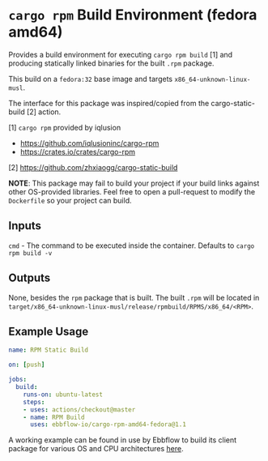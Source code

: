 # `cargo rpm` Build Environment (fedora amd64)

Provides a build environment for executing `cargo rpm build` [1] and producing statically linked binaries for the built `.rpm` package.

This build on a `fedora:32` base image and targets `x86_64-unknown-linux-musl`.

The interface for this package was inspired/copied from the cargo-static-build [2] action.

[1] `cargo rpm` provided by iqlusion
- https://github.com/iqlusioninc/cargo-rpm
- https://crates.io/crates/cargo-rpm

[2] https://github.com/zhxiaogg/cargo-static-build

**NOTE**: This package may fail to build your project if your build links against other OS-provided libraries. Feel free to open a pull-request to modify the `Dockerfile` so your project can build.

## Inputs

`cmd` - The command to be executed inside the container. Defaults to `cargo rpm build -v`

## Outputs

None, besides the `rpm` package that is built. The built `.rpm` will be located in `target/x86_64-unknown-linux-musl/release/rpmbuild/RPMS/x86_64/<RPM>`.

## Example Usage

```yaml
name: RPM Static Build

on: [push]

jobs:
  build:
    runs-on: ubuntu-latest
    steps:
    - uses: actions/checkout@master
    - name: RPM Build
      uses: ebbflow-io/cargo-rpm-amd64-fedora@1.1
```

A working example can be found in use by Ebbflow to build its client package for various OS and CPU architectures [here](https://github.com/ebbflow-io/ebbflow/blob/master/.github/workflows/continuous-integration.yml).
